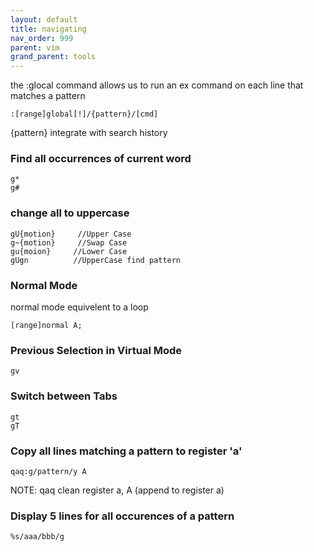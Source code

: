 ```yaml
---
layout: default
title: navigating
nav_order: 999
parent: vim
grand_parent: tools
---
```


the :glocal command allows us to run an ex command on each line that matches a pattern

    :[range]global[!]/{pattern}/[cmd]

{pattern} integrate with search history

### Find all occurrences of current word
    g*
    g#

### change all to uppercase
    gU{motion}     //Upper Case
    g~{motion}     //Swap Case
    gu{moion}     //Lower Case
    gUgn          //UpperCase find pattern

### Normal Mode
normal mode equivelent to a loop

    [range]normal A;

### Previous Selection in Virtual Mode

    gv

### Switch between Tabs
    gt
    gT

### Copy all lines matching a pattern to register 'a'

    qaq:g/pattern/y A

NOTE: qaq clean register a, A (append to register a)

### Display 5 lines for all occurences of a pattern


    %s/aaa/bbb/g




